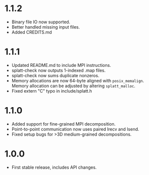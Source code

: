 
1.1.2
=====
* Binary file IO now supported.
* Better handled missing input files.
* Added CREDITS.md


1.1.1
=====
* Updated README.md to include MPI instructions.
* splatt-check now outputs 1-indexed .map files.
* splatt-check now sums duplicate nonzeros.
* Memory allocations are now 64-byte aligned with `posix_memalign`. Memory
  allocation can be adjusted by altering `splatt_malloc`.
* Fixed extern "C" typo in include/splatt.h


1.1.0
=====
* Added support for fine-grained MPI decomposition.
* Point-to-point communication now uses paired Irecv and Isend.
* Fixed setup bugs for >3D medium-grained decompositions.


1.0.0
=====
* First stable release, includes API changes.
